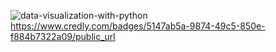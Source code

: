 ![data-visualization-with-python](https://github.com/user-attachments/assets/cadd2314-ac80-49d9-aace-dbbc79242930)
https://www.credly.com/badges/5147ab5a-9874-49c5-850e-f884b7322a09/public_url
